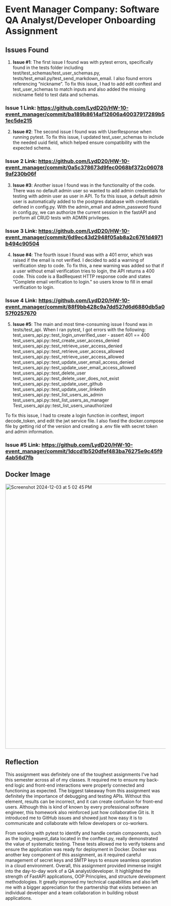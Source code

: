 # Event Manager Company: Software QA Analyst/Developer Onboarding Assignment


## Issues Found

1. **Issue #1**: The first issue I found was with pytest errors, specifically found in the tests folder including test/test_schemas/test_user_schemas.py,  tests/test_email.py/test_send_markdown_email. I also found errors referencing “nickname”. To fix this issue, I had to add edit conftest and test_user_schemas to match inputs and also added the missing nickname field to test data and schemas. 

### Issue 1 Link: https://github.com/LydD20/HW-10-event_manager/commit/ba189b8614af12606a40037917289b51ec5de215

2. **Issue #2**: The second issue I found was with UserResponse when running pytest. To fix this issue, I updated test_user_schemas to include the needed uuid field, which helped ensure compatibility with the expected schema.

### Issue 2 Link: https://github.com/LydD20/HW-10-event_manager/commit/0a5c378673d9fec0068bf372c060789af230b06f

3. **Issue #3**: Another issue I found was in the functionality of the code. There was no default admin user so wanted to add admin credentials for testing with admin user as user in API. To fix this issue, a default admin user is automatically added to the postgres database with credentials defined in config.py. With the admin_email and admin_password found in config.py, we can authorize the current session in the fastAPI and perform all CRUD tests with ADMIN privileges.

### Issue 3 Link: https://github.com/LydD20/HW-10-event_manager/commit/6d9ec43d2948f05ab8a2c6761d4971b494c90504

4. **Issue #4**: The fourth issue I found was with a 401 error, which was raised if the email is not verified. I decided to add a warning of verification step to code. To fix this, a new warning was added so that if a user without email verification tries to login, the API returns a 400 code. This code is a BadRequest HTTP response code and states “Complete email verification to login." so users know to fill in email verification to login.

### Issue 4 Link: https://github.com/LydD20/HW-10-event_manager/commit/88f9bb428c9a7dd527d6d6880db5a057f0257670

5. **Issue #5**: The main and most time-consuming issue I found was in tests/test_api. When I ran pytest, I got errors with the following:
test_users_api.py::test_login_unverified_user - assert 401 == 400
test_users_api.py::test_create_user_access_denied
test_users_api.py::test_retrieve_user_access_denied
test_users_api.py::test_retrieve_user_access_allowed
test_users_api.py::test_retrieve_user_access_allowed
test_users_api.py::test_update_user_email_access_denied
test_users_api.py::test_update_user_email_access_allowed
test_users_api.py::test_delete_user
test_users_api.py::test_delete_user_does_not_exist
test_users_api.py::test_update_user_github
test_users_api.py::test_update_user_linkedin
test_users_api.py::test_list_users_as_admin
test_users_api.py::test_list_users_as_manager
Test_users_api.py::test_list_users_unauthorized

To fix this issue, I had to create a login function in conftest, import decode_token, and edit the jwt service file. I also fixed the docker.compose file by getting rid of the version and creating a .env file with secret token and admin information.  

### Issue #5 Link: https://github.com/LydD20/HW-10-event_manager/commit/1dccd1b520dfef483ba76275e9c45f94ab56d7fb

## Docker Image
<img width="831" alt="Screenshot 2024-12-03 at 5 02 45 PM" src="https://github.com/user-attachments/assets/74eba59d-4a9e-4371-95cf-bb29fa681ce6">

## Reflection
This assignment was definitely one of the toughest assignments I've had this semester across all of my classes. It required me to ensure my back-end logic and front-end interactions were properly connected and functioning as expected. The biggest takeaway from this assignment was definitely the importance of debugging and testing APIs. Without this element, results can be incorrect, and it can create confusion for front-end users. Although this is kind of known by every professional software engineer, this homework also reinforced just how collaborative Git is. It introduced me to GitHub issues and showed just how easy it is to communicate and collaborate with fellow developers or co-workers. 

From working with pytest to identify and handle certain components, such as the login_request_data located in the conftest.py, really demonstrated the value of systematic testing. These tests allowed me to verify tokens and ensure the application was ready for deployment in Docker. Docker was another key component of this assignment, as it required careful management of secret keys and SMTP keys to ensure seamless operation in a cloud environment. Overall, this assignment provided immense insight into the day-to-day work of a QA analyst/developer. It highlighted the strength of FastAPI applications, OOP Principles, and structure development methodologies. It greatly improved my technical capabilities and also left me with a bigger appreciation for the partnership that exists between an individual developer and a team collaboration in building robust applications.
